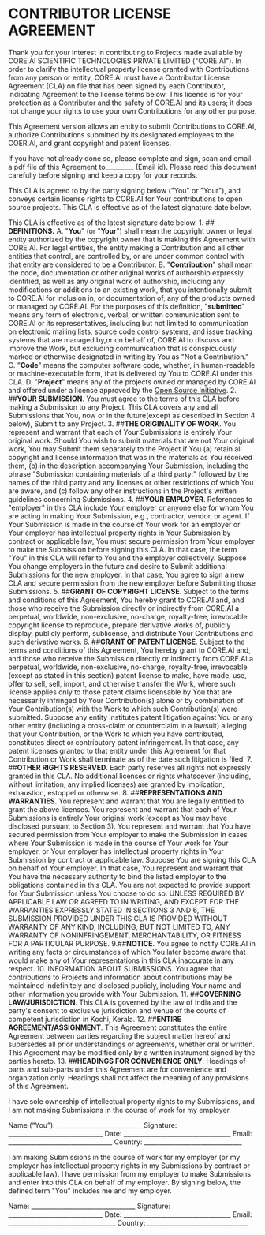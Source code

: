 # **CONTRIBUTOR LICENSE AGREEMENT**

Thank you for your interest in contributing to Projects made 
available by CORE.AI SCIENTIFIC TECHNOLOGIES PRIVATE LIMITED 
("CORE.AI"). In order to clarify the intellectual property 
license granted with Contributions from any person or entity,
CORE.AI must have a Contributor License Agreement (CLA) on 
file that has been signed by each Contributor, indicating 
Agreement to the license terms below. This license is for your
protection as a Contributor and the safety of CORE.AI and its 
users; it does not change your rights to use your own 
Contributions for any other purpose.

This Agreement version allows an entity to submit Contributions
to CORE.AI, authorize Contributions submitted by its designated
employees to the COER.AI, and grant copyright and patent licenses.

If you have not already done so, please complete and sign, scan 
and email a pdf file of this Agreement to_________ (Email id). 
Please read this document carefully before signing and keep a 
copy for your records.

This CLA is agreed to by the party signing below 
("You" or "Your"), and conveys certain license rights to CORE.AI
for Your contributions to open source projects. This CLA is 
effective as of the latest signature date below.



This CLA is effective as of the latest signature date below.
    1. ## **DEFINITIONS.**
       A. "**You**" (or "**Your**") shall mean the copyright owner or
       legal entity authorized by the copyright owner that is 
       making this Agreement with CORE.AI. For legal entities, 
       the entity making a Contribution and all other entities 
       that control, are controlled by, or are under common 
       control with that entity are considered to be a Contributor.
       B. "**Contribution**" shall mean the code, documentation or other
       original works of authorship expressly identified, as well as 
       any original work of authorship, including any modifications or 
       additions to an existing work, that you intentionally submit to 
       CORE.AI for inclusion in, or documentation of, any of the products
       owned or managed by CORE.AI. For the purposes of this definition, 
       "**submitted**" means any form of electronic, verbal, or written 
       communication sent to CORE.AI or its representatives, including but
       not limited to communication on electronic mailing lists, source
       code control systems, and issue tracking systems that are managed 
       by,or on behalf of, CORE.AI to discuss and improve the Work, but 
       excluding communication that is conspicuously marked or otherwise 
       designated in writing by You as "Not a Contribution."
       C. "**Code**" means the computer software code, whether, in 
       human-readable or machine-executable form, that is delivered by 
       You to CORE.AI under this
       CLA.
       D. "**Project**" means any of the projects owned or managed by CORE.AI and
       offered under a license approved by the 
       [Open Source Initiative]( www.opensource.org ).
    2. ##**YOUR SUBMISSION**. You must agree to the terms of this CLA before 
    making a Submission to any Project. This CLA covers any and all 
    Submissions that You, now or in the future(except as described in 
    Section 4 below), Submit to any Project.
    3. ##**THE ORIGINALITY OF WORK**. You represent and warrant that each of 
    Your Submissions is entirely Your original work. Should You wish to
    submit materials that are not Your original work, You may Submit 
    them separately to the Project if You (a) retain all copyright and 
    license information that was in the materials as You received them, 
    (b) in the description accompanying Your Submission, including the 
    phrase "Submission containing materials of a third party:" followed
    by the names of the third party and any licenses or other restrictions
    of which You are aware, and (c) follow any other instructions in 
    the Project's written guidelines concerning Submissions.
    4. ##**YOUR EMPLOYER**. References to "employer" in this CLA include Your 
    employer or anyone else for whom You are acting in making Your Submission,
    e.g., contractor, vendor, or agent. If Your Submission is made in the 
    course of Your work for an employer or Your employer has intellectual
    property rights in Your Submission by contract or applicable law, You
    must secure permission from Your employer to make the Submission 
    before signing this CLA. In that case, the term "You" in this CLA 
    will refer to You and the employer collectively. Suppose You change
    employers in the future and desire to Submit additional Submissions 
    for the new employer. In that case, You agree to sign a new CLA and 
    secure permission from the new employer before Submitting those Submissions.
    5. ##**GRANT OF COPYRIGHT LICENSE**. Subject to the terms and conditions of
    this Agreement, You hereby grant to CORE.AI and, and those who receive the 
    Submission directly or indirectly from CORE.AI a perpetual, worldwide, 
    non-exclusive, no-charge, royalty-free, irrevocable copyright license to 
    reproduce, prepare derivative works of, publicly display, publicly perform, 
    sublicense, and distribute Your Contributions and such derivative works.
    6. ##**GRANT OF PATENT LICENSE**. Subject to the terms and conditions of
    this Agreement, You hereby grant to CORE.AI and, and those who receive 
    the Submission directly or indirectly from CORE.AI a perpetual, worldwide,
    non-exclusive, no-charge, royalty-free, irrevocable (except as stated in 
    this section) patent license to make, have made, use, offer to sell, sell, 
    import, and otherwise transfer the Work, where such license applies only 
    to those patent claims licensable by You that are necessarily infringed by
    Your Contribution(s) alone or by combination of Your Contribution(s) with 
    the Work to which such Contribution(s) were submitted. Suppose any entity 
    institutes patent litigation against You or any other entity (including a
    cross-claim or counterclaim in a lawsuit) alleging that your Contribution,
    or the Work to which you have contributed, constitutes direct or 
    contributory patent infringement. In that case, any patent licenses granted
    to that entity under this Agreement for that Contribution or Work shall 
    terminate as of the date such litigation is filed.
    7. ##**OTHER RIGHTS RESERVED**. Each party reserves all rights not expressly
    granted in this CLA. No additional licenses or rights whatsoever (including,
    without limitation, any implied licenses) are granted by implication, 
    exhaustion, estoppel or otherwise.
    8. ##**REPRESENTATIONS AND WARRANTIES**. You represent and warrant that You 
    are legally entitled to grant the above licenses. You represent and warrant
    that each of Your Submissions is entirely Your original work (except as You
    may have disclosed pursuant to Section 3). You represent and warrant that
    You have secured permission from Your employer to make the Submission in cases
    where Your Submission is made in the course of Your work for Your employer, or
    Your employer has intellectual property rights in Your Submission by contract
    or applicable law. Suppose You are signing this CLA on behalf of Your employer.
    In that case, You represent and warrant that You have the necessary authority
    to bind the listed employer to the obligations contained in this CLA. You are
    not expected to provide support for Your Submission unless You choose to do so.
    UNLESS REQUIRED BY APPLICABLE LAW OR AGREED TO IN WRITING, AND EXCEPT FOR THE 
    WARRANTIES EXPRESSLY STATED IN SECTIONS 3 AND 6, THE SUBMISSION PROVIDED UNDER
    THIS CLA IS PROVIDED WITHOUT WARRANTY OF ANY KIND, INCLUDING, BUT NOT LIMITED 
    TO, ANY WARRANTY OF NONINFRINGEMENT, MERCHANTABILITY, OR FITNESS FOR A 
    PARTICULAR PURPOSE.
    9.##**NOTICE**. You agree to notify CORE.AI in writing any facts or circumstances
    of which You later become aware that would make any of Your representations 
    in this CLA inaccurate in any respect.
    10. INFORMATION ABOUT SUBMISSIONS. You agree that contributions to Projects 
    and information about contributions may be maintained indefinitely and 
    disclosed publicly, including Your name and other information you provide 
    with Your Submission.
    11. ##**GOVERNING LAW/JURISDICTION**. This CLA is governed by the law of India and
    the party's consent to exclusive jurisdiction and venue of the courts of 
    competent jurisdiction in Kochi, Kerala.
    12. ##**ENTIRE AGREEMENT/ASSIGNMENT**. This Agreement constitutes the entire 
    Agreement between parties regarding the subject matter hereof and supersedes
    all prior understandings or agreements, whether oral or written. This 
    Agreement may be modified only by a written instrument signed by the 
    parties hereto.
    13. ##**HEADINGS FOR CONVENIENCE ONLY**. Headings of parts and sub-parts under 
    this Agreement are for convenience and organization only. Headings shall 
    not affect the meaning of any provisions of this Agreement.
 
 

I have sole ownership of intellectual property rights to my Submissions, and 
I am not making Submissions in the course of work for my employer.
 
Name (“You”): ___________________________
Signature: ______________________________
Date: __________________________________
Email: _________________________________
Country: _______________________________
 
 
I am making Submissions in the course of work for my employer (or my employer 
has intellectual property rights in my Submissions by contract or applicable law).
I have permission from my employer to make Submissions and enter into this CLA 
on behalf of my employer. By signing below, the defined term "You" includes me 
and my employer.
 
Name: _________________________________
Signature: ______________________________
Date: __________________________________
Email: __________________________________
Country: ________________________________
 

